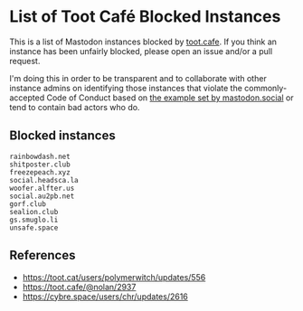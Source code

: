 List of Toot Café Blocked Instances
=======

This is a list of Mastodon instances blocked by [toot.cafe](https://toot.cafe). If you think an instance has been unfairly blocked, please open an issue and/or a pull request.

I'm doing this in order to be transparent and to collaborate with other instance admins on identifying those instances that violate the commonly-accepted Code of Conduct based on [the example set by mastodon.social](https://mastodon.social/about/more) or tend to contain bad actors who do.

Blocked instances
----

```
rainbowdash.net
shitposter.club
freezepeach.xyz
social.headsca.la
woofer.alfter.us
social.au2pb.net
gorf.club
sealion.club
gs.smuglo.li
unsafe.space
```

References
----

- https://toot.cat/users/polymerwitch/updates/556
- https://toot.cafe/@nolan/2937
- https://cybre.space/users/chr/updates/2616
